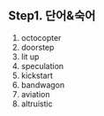 ## Step1. 단어&숙어

1. octocopter
2. doorstep
3. lit up
4. speculation
5. kickstart
6. bandwagon
7. aviation
8. altruistic
 